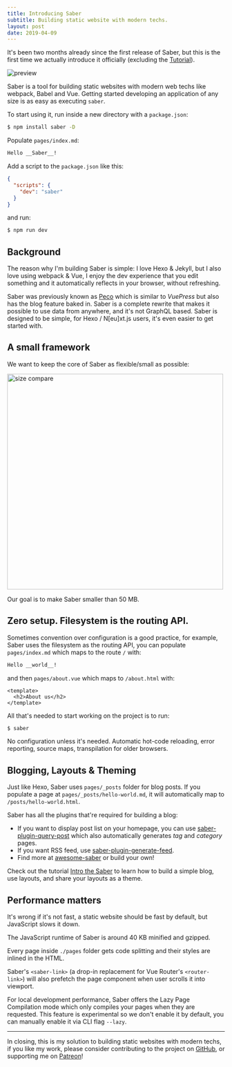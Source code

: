 ```yaml
---
title: Introducing Saber
subtitle: Building static website with modern techs.
layout: post
date: 2019-04-09
---
```


It's been two months already since the first release of Saber, but this is the first time we actually introduce it officially (excluding the [Tutorial](../../tutorial/tutorial.md)).

<img src="./preview.png" alt="preview">

Saber is a tool for building static websites with modern web techs like webpack, Babel and Vue. Getting started developing an application of any size is as easy as executing `saber`. 

To start using it, run inside a new directory with a `package.json`:

```bash
$ npm install saber -D
```

Populate `pages/index.md`:

```markdown
Hello __Saber__!
```

Add a script to the `package.json` like this:

```json
{
  "scripts": {
    "dev": "saber"
  }
}
```

and run:

```bash
$ npm run dev
```

## Background

The reason why I'm building Saber is simple: I love Hexo & Jekyll, but I also love using webpack & Vue, I enjoy the dev experience that you edit something and it automatically reflects in your browser, without refreshing.

Saber was previously known as [Peco](https://github.com/upash/peco) which is similar to _VuePress_ but also has the blog feature baked in. Saber is a complete rewrite that makes it possible to use data from anywhere, and it's not GraphQL based. Saber is designed to be simple, for Hexo / N[eu]xt.js users, it's even easier to get started with.

## A small framework

We want to keep the core of Saber as flexible/small as possible:

<img src="./size-compare.png" alt="size compare" width="500">

Our goal is to make Saber smaller than 50 MB.

## Zero setup. Filesystem is the routing API.

Sometimes convention over configuration is a good practice, for example, Saber uses the filesystem as the routing API, you can populate `pages/index.md` which maps to the route `/` with:

```markdown
Hello __world__!
```

and then `pages/about.vue` which maps to `/about.html` with:

```vue
<template>
  <h2>About us</h2>
</template>
```

All that's needed to start working on the project is to run:

```bash
$ saber
```

No configuration unless it's needed. Automatic hot-code reloading, error reporting, source maps, transpilation for older browsers.

## Blogging, Layouts & Theming

Just like Hexo, Saber uses `pages/_posts` folder for blog posts. If you populate a page at `pages/_posts/hello-world.md`, it will automatically map to `/posts/hello-world.html`. 

Saber has all the plugins that're required for building a blog: 

- If you want to display post list on your homepage, you can use [saber-plugin-query-post](https://github.com/egoist/saber/tree/master/packages/saber-plugin-query-posts) which also automatically generates _tag_ and _category_ pages. 
- If you want RSS feed, use [saber-plugin-generate-feed](https://github.com/egoist/saber/tree/master/packages/saber-plugin-generate-feed).
- Find more at [awesome-saber](https://github.com/egoist/awesome-saber) or build your own!

Check out the tutorial [Intro the Saber](http://localhost:3000/tutorial/tutorial.html) to learn how to build a simple blog, use layouts, and share your layouts as a theme.

## Performance matters

It's wrong if it's not fast, a static website should be fast by default, but JavaScript slows it down.

The JavaScript runtime of Saber is around 40 KB minified and gzipped.

Every page inside `./pages` folder gets code splitting and their styles are inlined in the HTML.

Saber's `<saber-link>` (a drop-in replacement for Vue Router's `<router-link>`) will also prefetch the page component when user scrolls it into viewport.

For local development performance, Saber offers the Lazy Page Compilation mode which only compiles your pages when they are requested. This feature is experimental so we don't enable it by default, you can manually enable it via CLI flag `--lazy`.

---

In closing, this is my solution to building static websites with modern techs, if you like my work, please consider contributing to the project on [GitHub](https://github.com/egoist/saber), or supporting me on [Patreon](https://patreon.com/egoist)!
